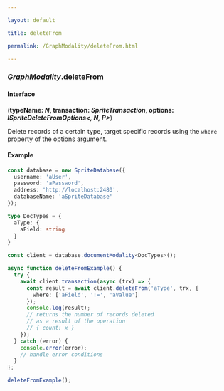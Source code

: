 ```yaml
---

layout: default

title: deleteFrom

permalink: /GraphModality/deleteFrom.html

---
```


### _GraphModality_.deleteFrom

#### Interface

(**typeName: *N*, transaction: *SpriteTransaction*, options: *ISpriteDeleteFromOptions&lt;, N, P&gt;***)

Delete records of a certain type, target specific records
using the `where` property of the options argument.

#### Example

```ts
const database = new SpriteDatabase({
  username: 'aUser',
  password: 'aPassword',
  address: 'http://localhost:2480',
  databaseName: 'aSpriteDatabase'
});

type DocTypes = {
  aType: {
    aField: string
  }
}

const client = database.documentModality<DocTypes>();

async function deleteFromExample() {
  try {
    await client.transaction(async (trx) => {
      const result = await client.deleteFrom('aType', trx, {
        where: ['aField', '!=', 'aValue']
      });
      console.log(result);
      // returns the number of records deleted
      // as a result of the operation
      // { count: x }
    });
  } catch (error) {
    console.error(error);
    // handle error conditions
  }
};

deleteFromExample();
```

